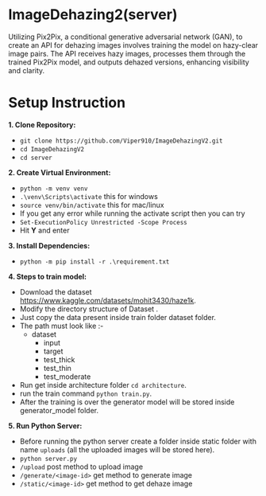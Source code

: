 
# ImageDehazing2(server)

Utilizing Pix2Pix, a conditional generative adversarial network (GAN), to create an API for dehazing images involves training the model on hazy-clear image pairs. The API receives hazy images, processes them through the trained Pix2Pix model, and outputs dehazed versions, enhancing visibility and clarity.

# Setup Instruction

**1. Clone Repository:**

- ```git clone https://github.com/Viper910/ImageDehazingV2.git```
- ``` cd ImageDehazingV2 ```
- ``` cd server ```

**2. Create Virtual Environment:**

- ``` python -m venv venv ```
- ``` .\venv\Scripts\activate ``` this for windows 
- ``` source venv/bin/activate ``` this for mac/linux
- If you get any error while running the activate script then you can try 
- ```Set-ExecutionPolicy Unrestricted -Scope Process```
- Hit **Y** and enter


**3. Install Dependencies:**

- ``` python -m pip install -r .\requirement.txt ```

**4. Steps to train model:**

- Download the dataset https://www.kaggle.com/datasets/mohit3430/haze1k.
- Modify the directory structure of Dataset .
- Just copy the data present inside train folder dataset folder.
- The path must look like :-
  - dataset
    - input
    - target
    - test_thick
    - test_thin
    - test_moderate
- Run get inside architecture folder ```cd architecture```.
- run the train command ```python train.py```.
- After the training is over the generator model will be stored inside generator_model folder.

**5. Run Python Server:**
- Before running the python server create a folder inside static folder with name ```uploads``` (all the uploaded images will be stored here).
- ``` python server.py ```
- ```/upload``` post method to upload image 
- ```/generate/<image-id>``` get method to generate image 
- ```/static/<image-id>``` get method to get dehaze image 



